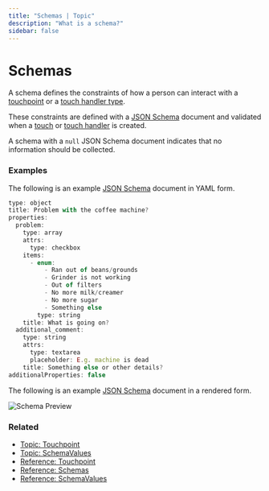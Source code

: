 ```yaml
---
title: "Schemas | Topic"
description: "What is a schema?"
sidebar: false
---
```


# Schemas

A schema defines the constraints of how a person can interact with a [touchpoint](/topics/touchpoints) or a [touch handler type](/topics/touch-handler-types/).

These constraints are defined with a [JSON Schema](https://json-schema.org/) document and validated when a [touch](/topics/touches) or [touch handler](/topics/touch-handlers/) is created.

A schema with a `null` JSON Schema document indicates that no information should be collected.

### Examples

The following is an example [JSON Schema](https://json-schema.org/) document in YAML form.

```js
type: object
title: Problem with the coffee machine?
properties:
  problem:
    type: array
    attrs:
      type: checkbox
    items:
      - enum:
          - Ran out of beans/grounds
          - Grinder is not working
          - Out of filters
          - No more milk/creamer
          - No more sugar
          - Something else
        type: string
    title: What is going on?
  additional_comment:
    type: string
    attrs:
      type: textarea
      placeholder: E.g. machine is dead
    title: Something else or other details?
additionalProperties: false
```

The following is an example [JSON Schema](https://json-schema.org/) document in a rendered form.

![Schema Preview](/images/schemas/office-coffee-machine-schema-preview.png)

### Related

* [Topic: Touchpoint](/topic/touchpoints/)
* [Topic: SchemaValues](/topic/schema-values/)
* [Reference: Touchpoint](/reference/touchpoints/)
* [Reference: Schemas](/reference/schemas/)
* [Reference: SchemaValues](/reference/schema-values/)
